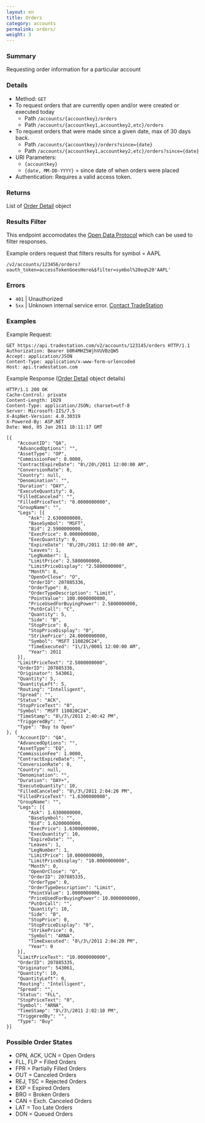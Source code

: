 ```yaml
---
layout: en
title: Orders
category: accounts
permalink: orders/
weight: 3
---
```


### Summary

Requesting order information for a particular account

### Details

* Method: `GET`
* To request orders that are currently open and/or were created or executed today
  * Path `/accounts/{accountkey}/orders`
  * Path `/accounts/{accountkey1,accountkey2,etc}/orders`
* To request orders that were made since a given date, max of 30 days back.
  * Path `/accounts/{accountkey}/orders?since={date}`
  * Path `/accounts/{accountkey1,accountkey2,etc}/orders?since={date}`
* URI Parameters:
  * `{accountkey}`
  * `{date, MM-DD-YYYY}` = since date of when orders were placed
* Authentication: Requires a valid access token.

### Returns

List of [Order Detail](../../objects/order-detail) object

### Results Filter

This endpoint accomodates the [Open Data Protocol](http://www.odata.org/developers/protocols/uri-conventions#FilterSystemQueryOption) which can be used to filter responses.

Example orders request that filters results for symbol = AAPL

    /v2/accounts/123456/orders?oauth_token=accessTokenGoesHere&$filter=symbol%20eq%20'AAPL'

### Errors

* `401` | Unauthorized
* `5xx` | Unknown internal service error. [Contact TradeStation](mailto:webapi@tradestation.com)

### Examples

Example Request:

    GET https://api.tradestation.com/v2/accounts/123145/orders HTTP/1.1
    Authorization: Bearer b0R4MHZ5WjhVUVBzQW5
    Accept: application/JSON
    Content-Type: application/x-www-form-urlencoded
    Host: api.tradestation.com
    
Example Response ([Order Detail](../../objects/order-detail) object details)

    HTTP/1.1 200 OK
    Cache-Control: private
    Content-Length: 1029
    Content-Type: application/JSON; charset=utf-8
    Server: Microsoft-IIS/7.5
    X-AspNet-Version: 4.0.30319
    X-Powered-By: ASP.NET
    Date: Wed, 05 Jan 2011 18:11:17 GMT
    
    [{
        "AccountID": "QA",
        "AdvancedOptions": "",
        "AssetType": "OP",
        "CommissionFee": 0.0000,
        "ContractExpireDate": "8\/20\/2011 12:00:00 AM",
        "ConversionRate": 0,
        "Country": null,
        "Denomination": "",
        "Duration": "DAY",
        "ExecuteQuantity": 0,
        "FilledCanceled": "",
        "FilledPriceText": "0.0000000000",
        "GroupName": "",
        "Legs": [{
            "Ask": 2.6300000000,
            "BaseSymbol": "MSFT",
            "Bid": 2.5900000000,
            "ExecPrice": 0.0000000000,
            "ExecQuantity": 0,
            "ExpireDate": "8\/20\/2011 12:00:00 AM",
            "Leaves": 1,
            "LegNumber": 1,
            "LimitPrice": 2.5800000000,
            "LimitPriceDisplay": "2.5800000000",
            "Month": 8,
            "OpenOrClose": "O",
            "OrderID": 207885336,
            "OrderType": 0,
            "OrderTypeDescription": "Limit",
            "PointValue": 100.0000000000,
            "PriceUsedForBuyingPower": 2.5800000000,
            "PutOrCall": "C",
            "Quantity": 5,
            "Side": "B",
            "StopPrice": 0,
            "StopPriceDisplay": "0",
            "StrikePrice": 24.0000000000,
            "Symbol": "MSFT 110820C24",
            "TimeExecuted": "1\/1\/0001 12:00:00 AM",
            "Year": 2011
        }],
        "LimitPriceText": "2.5800000000",
        "OrderID": 207885336,
        "Originator": 543061,
        "Quantity": 5,
        "QuantityLeft": 5,
        "Routing": "Intelligent",
        "Spread": "",
        "Status": "ACK",
        "StopPriceText": "0",
        "Symbol": "MSFT 110820C24",
        "TimeStamp": "8\/3\/2011 2:40:42 PM",
        "TriggeredBy": "",
        "Type": "Buy to Open"
    }, {
        "AccountID": "QA",
        "AdvancedOptions": "",
        "AssetType": "EQ",
        "CommissionFee": 1.0000,
        "ContractExpireDate": "",
        "ConversionRate": 0,
        "Country": null,
        "Denomination": "",
        "Duration": "DAY+",
        "ExecuteQuantity": 10,
        "FilledCanceled": "8\/3\/2011 2:04:20 PM",
        "FilledPriceText": "1.6300000000",
        "GroupName": "",
        "Legs": [{
            "Ask": 1.6300000000,
            "BaseSymbol": "",
            "Bid": 1.6200000000,
            "ExecPrice": 1.6300000000,
            "ExecQuantity": 10,
            "ExpireDate": "",
            "Leaves": 1,
            "LegNumber": 1,
            "LimitPrice": 10.0000000000,
            "LimitPriceDisplay": "10.0000000000",
            "Month": 0,
            "OpenOrClose": "O",
            "OrderID": 207885335,
            "OrderType": 0,
            "OrderTypeDescription": "Limit",
            "PointValue": 1.0000000000,
            "PriceUsedForBuyingPower": 10.0000000000,
            "PutOrCall": "",
            "Quantity": 10,
            "Side": "B",
            "StopPrice": 0,
            "StopPriceDisplay": "0",
            "StrikePrice": 0,
            "Symbol": "ARNA",
            "TimeExecuted": "8\/3\/2011 2:04:20 PM",
            "Year": 0
        }],
        "LimitPriceText": "10.0000000000",
        "OrderID": 207885335,
        "Originator": 543061,
        "Quantity": 10,
        "QuantityLeft": 0,
        "Routing": "Intelligent",
        "Spread": "",
        "Status": "FLL",
        "StopPriceText": "0",
        "Symbol": "ARNA",
        "TimeStamp": "8\/3\/2011 2:02:10 PM",
        "TriggeredBy": "",
        "Type": "Buy"
    }]

### Possible Order States

* OPN, ACK, UCN = Open Orders
* FLL, FLP = Filled Orders
* FPR = Partially Filled Orders
* OUT = Canceled Orders
* REJ, TSC = Rejected Orders
* EXP = Expired Orders
* BRO = Broken Orders
* CAN = Exch. Canceled Orders
* LAT = Too Late Orders
* DON = Queued Orders
